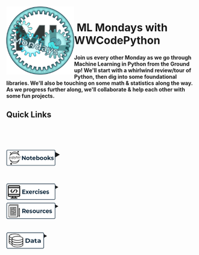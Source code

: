 <br>

<img align="left" width="180" src="images/ML Mondays_II.png">
<p vertical-align="top"><h1>&nbsp;ML Mondays with WWCodePython</h1>
</p>



#### Join us every other Monday as we go through Machine Learning in Python from the Ground up!  We'll start with a whirlwind review/tour of Python, then dig into some foundational libraries.  We'll also be touching on some math & statistics along the way.  As we progress further along, we'll collaborate & help each other with some fun projects.





<h2>Quick Links&nbsp;&nbsp;&nbsp;&nbsp;&nbsp;&nbsp;&nbsp;&nbsp;</h2>
<br><br>

<div>
 <h2>
<details>
 	<summary><img align="left" width="130" height="43" src="/images/Jupyter_btn.png">
    </summary>
<br><br><br>
</details>
</div>

<br><br>

<div>
<details>
    <summary><img align="left" width="130" height="43" src="/images/Exercises_btn.png">
    </summary>
</details>
</div>
<br><br>

<div>
<details>
    <summary><img align="left" width="130" height="43" src="/images/Resources_btn.png">
    </summary>
</details>
</div>

<br><br>

<div>
<details>
    <summary><img align="left" width="100" height="43" src="/images/Data_btn.png">
</details>
</div>
<br><br>

</h2>


